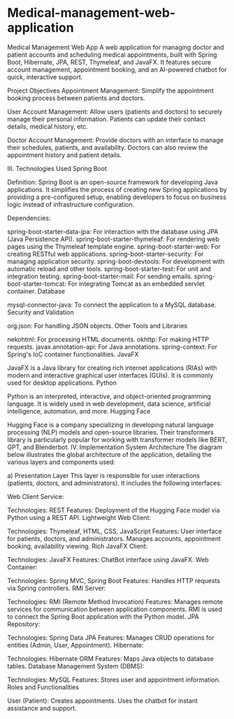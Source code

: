 # Medical-management-web-application
Medical Management Web App A web application for managing doctor and patient accounts and scheduling medical appointments, built with Spring Boot, Hibernate, JPA, REST, Thymeleaf, and JavaFX. It features secure account management, appointment booking, and an AI-powered chatbot for quick, interactive support.

 Project Objectives
Appointment Management: Simplify the appointment booking process between patients and doctors.

User Account Management: Allow users (patients and doctors) to securely manage their personal information. Patients can update their contact details, medical history, etc.

Doctor Account Management: Provide doctors with an interface to manage their schedules, patients, and availability. Doctors can also review the appointment history and patient details.

III. Technologies Used
Spring Boot

Definition: Spring Boot is an open-source framework for developing Java applications. It simplifies the process of creating new Spring applications by providing a pre-configured setup, enabling developers to focus on business logic instead of infrastructure configuration.

Dependencies:

spring-boot-starter-data-jpa: For interaction with the database using JPA (Java Persistence API).
spring-boot-starter-thymeleaf: For rendering web pages using the Thymeleaf template engine.
spring-boot-starter-web: For creating RESTful web applications.
spring-boot-starter-security: For managing application security.
spring-boot-devtools: For development with automatic reload and other tools.
spring-boot-starter-test: For unit and integration testing.
spring-boot-starter-mail: For sending emails.
spring-boot-starter-tomcat: For integrating Tomcat as an embedded servlet container.
Database

mysql-connector-java: To connect the application to a MySQL database.
Security and Validation

org.json: For handling JSON objects.
Other Tools and Libraries

nekohtml: For processing HTML documents.
okhttp: For making HTTP requests.
javax.annotation-api: For Java annotations.
spring-context: For Spring's IoC container functionalities.
JavaFX

JavaFX is a Java library for creating rich internet applications (RIAs) with modern and interactive graphical user interfaces (GUIs). It is commonly used for desktop applications.
Python

Python is an interpreted, interactive, and object-oriented programming language. It is widely used in web development, data science, artificial intelligence, automation, and more.
Hugging Face

Hugging Face is a company specializing in developing natural language processing (NLP) models and open-source libraries. Their transformers library is particularly popular for working with transformer models like BERT, GPT, and Blenderbot.
IV. Implementation
System Architecture The diagram below illustrates the global architecture of the application, detailing the various layers and components used:

a) Presentation Layer This layer is responsible for user interactions (patients, doctors, and administrators). It includes the following interfaces:

Web Client Service:

Technologies: REST
Features: Deployment of the Hugging Face model via Python using a REST API.
Lightweight Web Client:

Technologies: Thymeleaf, HTML, CSS, JavaScript
Features: User interface for patients, doctors, and administrators. Manages accounts, appointment booking, availability viewing.
Rich JavaFX Client:

Technologies: JavaFX
Features: ChatBot interface using JavaFX.
Web Container:

Technologies: Spring MVC, Spring Boot
Features: Handles HTTP requests via Spring controllers.
RMI Server:

Technologies: RMI (Remote Method Invocation)
Features: Manages remote services for communication between application components. RMI is used to connect the Spring Boot application with the Python model.
JPA Repository:

Technologies: Spring Data JPA
Features: Manages CRUD operations for entities (Admin, User, Appointment).
Hibernate:

Technologies: Hibernate ORM
Features: Maps Java objects to database tables.
Database Management System (DBMS):

Technologies: MySQL
Features: Stores user and appointment information.
Roles and Functionalities

User (Patient):
Creates appointments.
Uses the chatbot for instant assistance and support.

